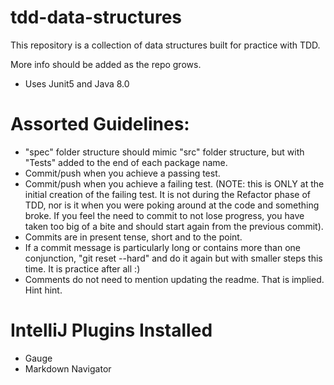 # tdd-data-structures
This repository is a collection of data structures built for practice with TDD. 

More info should be added as the repo grows.

- Uses Junit5 and Java 8.0

# Assorted Guidelines:
- "spec" folder structure should mimic "src" folder structure, but with "Tests" added to the end of each package name.
- Commit/push when you achieve a passing test.
- Commit/push when you achieve a failing test. (NOTE: this is ONLY at the initial creation of the failing test. It is not during the Refactor phase of TDD, nor is it when you were poking around at the code and something broke. If you feel the need to commit to not lose progress, you have taken too big of a bite and should start again from the previous commit).
- Commits are in present tense, short and to the point.
- If a commit message is particularly long or contains more than one conjunction, "git reset --hard" and do it again
but with smaller steps this time. It is practice after all :)
- Comments do not need to mention updating the readme. That is implied. Hint hint.

# IntelliJ Plugins Installed
- Gauge
- Markdown Navigator
